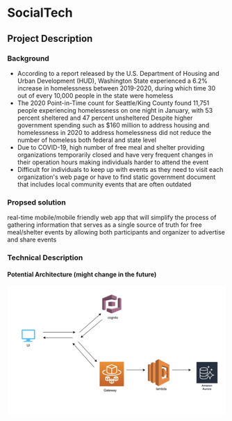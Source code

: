 # SocialTech 

## Project Description
### Background
- According to a report released by the U.S. Department of Housing and Urban Development (HUD), Washington State experienced a 6.2% increase in homelessness between 2019-2020, during which time 30 out of every 10,000 people in the state were homeless
- The 2020 Point-in-Time count for Seattle/King County found 11,751 people experiencing homelessness on one night in January, with 53 percent sheltered and 47 percent unsheltered
Despite higher government spending such as $160 million to address housing and homelessness in 2020 to address homelessness did not reduce the number of homeless both federal and state level
- Due to COVID-19, high number of free meal and shelter providing organizations temporarily closed and have very frequent changes in their operation hours making individuals harder to attend the event
- Difficult for individuals to keep up with events as they need to visit each organization's web page or have to find static government document that includes local community events that are often outdated

### Propsed solution
real-time mobile/mobile friendly web app that will simplify the process of gathering information that serves as a single source of truth for free meal/shelter events by allowing both participants and organizer to advertise and share events


### Technical Description
#### Potential Architecture (might change in the future)
![Architecture Diagram](resource/architecture_proposal.png)


